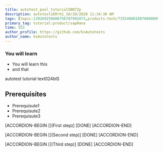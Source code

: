 ```yaml
---
title: autotest_pool_tutorial5BN7Zp
description: autotest1ERrh1_10/20/2020 11:34:30 AM
tags: [topic:139269250608756787992873,products:tech/73554900100700000996,tutorial:experience/advanced]
primary_tag: tutorial:product/sapHana
time: 353
author_profile: https://github.com/ksAutotests
author_name: ksAutotests
---
```

### You will learn
- You will learn this
- and that

autotest tutorial text024blS

## Prerequisites
- Prerequisute1
- Prerequisute2
- Prerequisute3

[ACCORDION-BEGIN [](First step)]
[DONE]
[ACCORDION-END]

[ACCORDION-BEGIN [](Second step)]
[DONE]
[ACCORDION-END]

[ACCORDION-BEGIN [](Third step)]
[DONE]
[ACCORDION-END]

